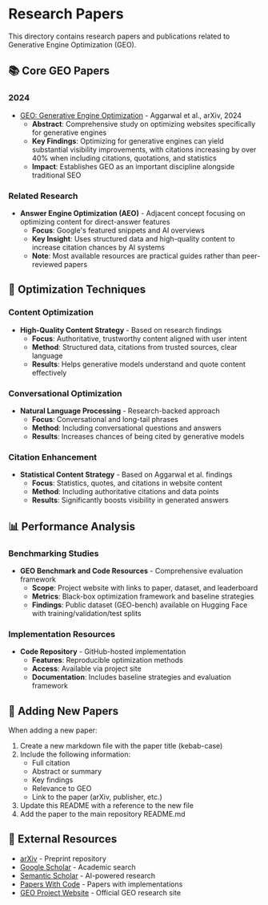 # Research Papers

This directory contains research papers and publications related to Generative Engine Optimization (GEO).

## 📚 Core GEO Papers

### 2024
- [GEO: Generative Engine Optimization](https://arxiv.org/html/2311.09735v3) - Aggarwal et al., arXiv, 2024
  - **Abstract**: Comprehensive study on optimizing websites specifically for generative engines
  - **Key Findings**: Optimizing for generative engines can yield substantial visibility improvements, with citations increasing by over 40% when including citations, quotations, and statistics
  - **Impact**: Establishes GEO as an important discipline alongside traditional SEO

### Related Research
- **Answer Engine Optimization (AEO)** - Adjacent concept focusing on optimizing content for direct-answer features
  - **Focus**: Google's featured snippets and AI overviews
  - **Key Insight**: Uses structured data and high-quality content to increase citation chances by AI systems
  - **Note**: Most available resources are practical guides rather than peer-reviewed papers

## 🔬 Optimization Techniques

### Content Optimization
- **High-Quality Content Strategy** - Based on research findings
  - **Focus**: Authoritative, trustworthy content aligned with user intent
  - **Method**: Structured data, citations from trusted sources, clear language
  - **Results**: Helps generative models understand and quote content effectively

### Conversational Optimization
- **Natural Language Processing** - Research-backed approach
  - **Focus**: Conversational and long-tail phrases
  - **Method**: Including conversational questions and answers
  - **Results**: Increases chances of being cited by generative models

### Citation Enhancement
- **Statistical Content Strategy** - Based on Aggarwal et al. findings
  - **Focus**: Statistics, quotes, and citations in website content
  - **Method**: Including authoritative citations and data points
  - **Results**: Significantly boosts visibility in generated answers

## 📊 Performance Analysis

### Benchmarking Studies
- **GEO Benchmark and Code Resources** - Comprehensive evaluation framework
  - **Scope**: Project website with links to paper, dataset, and leaderboard
  - **Metrics**: Black-box optimization framework and baseline strategies
  - **Findings**: Public dataset (GEO-bench) available on Hugging Face with training/validation/test splits

### Implementation Resources
- **Code Repository** - GitHub-hosted implementation
  - **Features**: Reproducible optimization methods
  - **Access**: Available via project site
  - **Documentation**: Includes baseline strategies and evaluation framework

## 📝 Adding New Papers

When adding a new paper:

1. Create a new markdown file with the paper title (kebab-case)
2. Include the following information:
   - Full citation
   - Abstract or summary
   - Key findings
   - Relevance to GEO
   - Link to the paper (arXiv, publisher, etc.)
3. Update this README with a reference to the new file
4. Add the paper to the main repository README.md

## 🔗 External Resources

- [arXiv](https://arxiv.org/) - Preprint repository
- [Google Scholar](https://scholar.google.com/) - Academic search
- [Semantic Scholar](https://www.semanticscholar.org/) - AI-powered research
- [Papers With Code](https://paperswithcode.com/) - Papers with implementations
- [GEO Project Website](https://generative-engines.com/GEO/) - Official GEO research site
